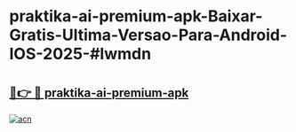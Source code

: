# praktika-ai-premium-apk-Baixar-Gratis-Ultima-Versao-Para-Android-IOS-2025-#lwmdn

# <h2><a href="https://ainizakaria.my?title=praktika-ai-premium-apk&ref=24M">🔗👉 🔴 praktika-ai-premium-apk</a></h2>

[![acn](https://github.com/user-attachments/assets/0f9c940e-d8b0-45ae-aac7-cd30a18b3e1c)](https://ainizakaria.my?title=praktika-ai-premium-apk&ref=24M)


